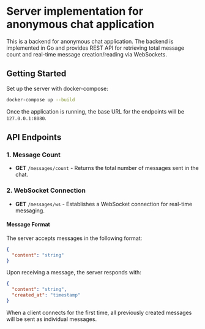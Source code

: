 # Server implementation for anonymous chat application

This is a backend for anonymous chat application. 
The backend is implemented in Go and provides REST API 
for retrieving total message count and real-time message 
creation/reading via WebSockets.

## Getting Started

Set up the server with docker-compose:

```bash
docker-compose up --build
```

Once the application is running, the base URL for the endpoints
will be `127.0.0.1:8080`.

## API Endpoints

### 1. Message Count
- **GET** `/messages/count` - Returns the total number of messages sent in the chat.

### 2. WebSocket Connection
- **GET** `/messages/ws` - Establishes a WebSocket connection for real-time messaging.

#### Message Format
The server accepts messages in the following format:

```json
{
  "content": "string"
}
```

Upon receiving a message, the server responds with:

```json
{
  "content": "string",
  "created_at": "timestamp"
}
```

When a client connects for the first time, all previously created messages will be sent as individual messages.
